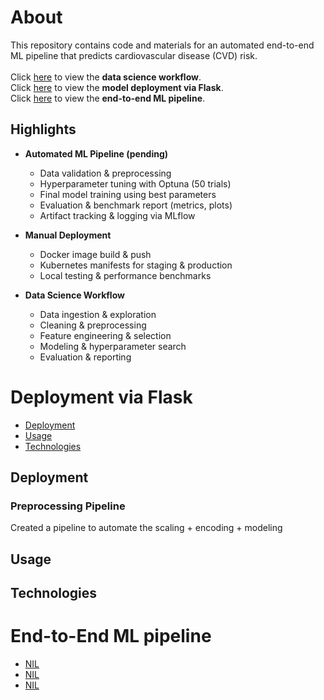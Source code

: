 # About
This repository contains code and materials for an automated end-to-end ML pipeline that predicts cardiovascular disease (CVD) risk.<br><br>
Click [here](data/EDA%20and%20Model%20Comparison/README.md#data-science-workflow) to view the **data science workflow**.<br>
Click [here](#deployment-via-flask) to view the **model deployment via Flask**.<br>
Click [here](#end-to-end-ml-pipeline) to view the **end-to-end ML pipeline**.

## Highlights

- **Automated ML Pipeline (pending)**
  - Data validation & preprocessing  
  - Hyperparameter tuning with Optuna (50 trials)  
  - Final model training using best parameters  
  - Evaluation & benchmark report (metrics, plots)  
  - Artifact tracking & logging via MLflow  
    
- **Manual Deployment**
  - Docker image build & push  
  - Kubernetes manifests for staging & production  
  - Local testing & performance benchmarks
 
- **Data Science Workflow**
  - Data ingestion & exploration  
  - Cleaning & preprocessing  
  - Feature engineering & selection  
  - Modeling & hyperparameter search  
  - Evaluation & reporting  

# Deployment via Flask
- [Deployment](#deployment)  
- [Usage](#usage)  
- [Technologies](#technologies)

## Deployment
### Preprocessing Pipeline
Created a pipeline to automate the scaling + encoding + modeling

## Usage

## Technologies



# End-to-End ML pipeline
- [NIL](#-)  
- [NIL](#-)  
- [NIL](#-)
